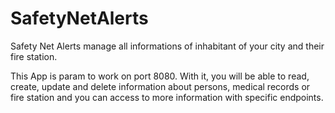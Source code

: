# SafetyNetAlerts

Safety Net Alerts manage all informations of inhabitant of your city and their fire station.

This App is param to work on port 8080.
With it, you will be able to read, create, update and delete information about persons, medical records or fire station
and you can access to more information with specific endpoints.
